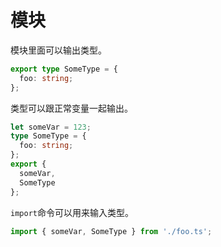 # 模块

模块里面可以输出类型。

```typescript
export type SomeType = {
  foo: string;
};
```

类型可以跟正常变量一起输出。

```typescript
let someVar = 123;
type SomeType = {
  foo: string;
};
export {
  someVar,
  SomeType
};
```

`import`命令可以用来输入类型。

```typescript
import { someVar, SomeType } from './foo.ts';
```